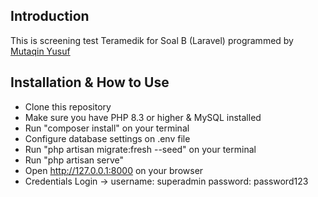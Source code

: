 ## Introduction

This is screening test Teramedik for Soal B (Laravel) programmed by [Mutaqin Yusuf](https://www.linkedin.com/in/mutaqin-yusuf/)

## Installation & How to Use

- Clone this repository
- Make sure you have PHP 8.3 or higher & MySQL installed
- Run "composer install" on your terminal
- Configure database settings on .env file
- Run "php artisan migrate:fresh --seed" on your terminal
- Run "php artisan serve"
- Open http://127.0.0.1:8000 on your browser
- Credentials Login -> username: superadmin password: password123